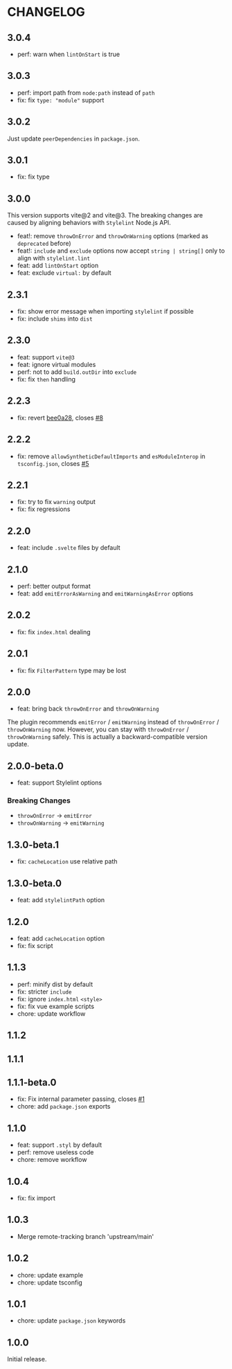# CHANGELOG

## 3.0.4

- perf: warn when `lintOnStart` is true

## 3.0.3

- perf: import path from `node:path` instead of `path`
- fix: fix `type: "module"` support

## 3.0.2

Just update `peerDependencies` in `package.json`.

## 3.0.1

- fix: fix type

## 3.0.0

This version supports vite@2 and vite@3. The breaking changes are caused by aligning behaviors with `Stylelint` Node.js API.

- feat!: remove `throwOnError` and `throwOnWarning` options (marked as `deprecated` before)
- feat!: `include` and `exclude` options now accept `string | string[]` only to align with `stylelint.lint`
- feat: add `lintOnStart` option
- feat: exclude `virtual:` by default

## 2.3.1

- fix: show error message when importing `stylelint` if possible
- fix: include `shims` into `dist`

## 2.3.0

- feat: support `vite@3`
- feat: ignore virtual modules
- perf: not to add `build.outDir` into `exclude`
- fix: fix `then` handling

## 2.2.3

- fix: revert [bee0a28](https://github.com/ModyQyW/vite-plugin-stylelint/commit/bee0a28b7691090e02d73e979bf62c27510a960d), closes [#8](https://github.com/ModyQyW/vite-plugin-stylelint/issues/8)

## 2.2.2

- fix: remove `allowSyntheticDefaultImports` and `esModuleInterop` in `tsconfig.json`, closes [#5](https://github.com/ModyQyW/vite-plugin-stylelint/issues/5)

## 2.2.1

- fix: try to fix `warning` output
- fix: fix regressions

## 2.2.0

- feat: include `.svelte` files by default

## 2.1.0

- perf: better output format
- feat: add `emitErrorAsWarning` and `emitWarningAsError` options

## 2.0.2

- fix: fix `index.html` dealing

## 2.0.1

- fix: fix `FilterPattern` type may be lost

## 2.0.0

- feat: bring back `throwOnError` and `throwOnWarning`

The plugin recommends `emitError` / `emitWarning` instead of `throwOnError` / `throwOnWarning` now. However, you can stay with `throwOnError` / `throwOnWarning` safely. This is actually a backward-compatible version update.

## 2.0.0-beta.0

- feat: support Stylelint options

### Breaking Changes

- `throwOnError` -> `emitError`
- `throwOnWarning` -> `emitWarning`

## 1.3.0-beta.1

- fix: `cacheLocation` use relative path

## 1.3.0-beta.0

- feat: add `stylelintPath` option

## 1.2.0

- feat: add `cacheLocation` option
- fix: fix script

## 1.1.3

- perf: minify dist by default
- fix: stricter `include`
- fix: ignore `index.html` `<style>`
- fix: fix vue example scripts
- chore: update workflow

## 1.1.2

## 1.1.1

## 1.1.1-beta.0

- fix: Fix internal parameter passing, closes [#1](https://github.com/ModyQyW/vite-plugin-stylelint/issues/1)
- chore: add `package.json` exports

## 1.1.0

- feat: support `.styl` by default
- perf: remove useless code
- chore: remove workflow

## 1.0.4

- fix: fix import

## 1.0.3

- Merge remote-tracking branch 'upstream/main'

## 1.0.2

- chore: update example
- chore: update tsconfig

## 1.0.1

- chore: update `package.json` keywords

## 1.0.0

Initial release.
